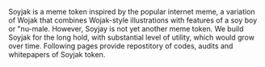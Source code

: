 Soyjak is a meme token inspired by the popular internet meme,  a variation of Wojak that combines Wojak-style illustrations with features of a soy boy or "nu-male. However, Soyjay is  not yet another meme token. We build Soyjak for the long hold, with substantial level of utility, which would grow over time.
Following pages provide repostitory of codes, audits and whitepapers of Soyjak token.
